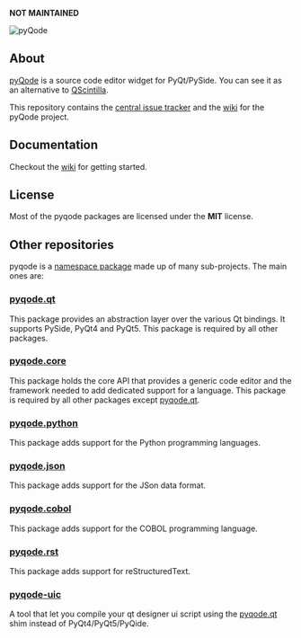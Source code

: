 **NOT MAINTAINED**

![pyQode](https://raw.githubusercontent.com/pyQode/pyQode/master/media/pyqode-banner.png)

## About
[pyQode](https://github.com/pyQode) is a source code editor widget for PyQt/PySide. You can see it as an alternative to [QScintilla](http://www.riverbankcomputing.com/software/qscintilla/intro).

This repository contains the [central issue tracker](https://github.com/pyQode/pyQode/issues) and the [wiki](https://github.com/pyQode/pyQode/wiki) for the pyQode project.

## Documentation

Checkout the [wiki](https://github.com/pyQode/pyQode/wiki) for getting started.

## License

Most of the pyqode packages are licensed under the **MIT** license.

## Other repositories

pyqode is a [namespace package](http://legacy.python.org/dev/peps/pep-0382/) made up of many sub-projects. The main ones are:

### [pyqode.qt](https://github.com/pyQode/pyqode.qt)

This package provides an abstraction layer over the various Qt bindings. It supports PySide, PyQt4 and PyQt5.
This package is required by all other packages.

### [pyqode.core](https://github.com/pyQode/pyqode.core)

This package holds the core API that provides a generic code editor and the framework needed to add dedicated support for a language. This package is required by all other packages except [pyqode.qt](https://github.com/pyQode/pyqode.qt).

### [pyqode.python](https://github.com/pyQode/pyqode.python)

This package adds support for the Python programming languages. 

### [pyqode.json](https://github.com/pyQode/pyqode.json)

This package adds support for the JSon data format.

### [pyqode.cobol](https://github.com/pyQode/pyqode.cobol)

This package adds support for the COBOL programming language.

### [pyqode.rst](https://github.com/pyQode/pyqode.rst)

This package adds support for reStructuredText.


### [pyqode-uic](https://github.com/pyQode/pyqode-uic)

A tool that let you compile your qt designer ui script using the [pyqode.qt](https://github.com/pyQode/pyqode.qt) shim instead of PyQt4/PyQt5/PyQide.
